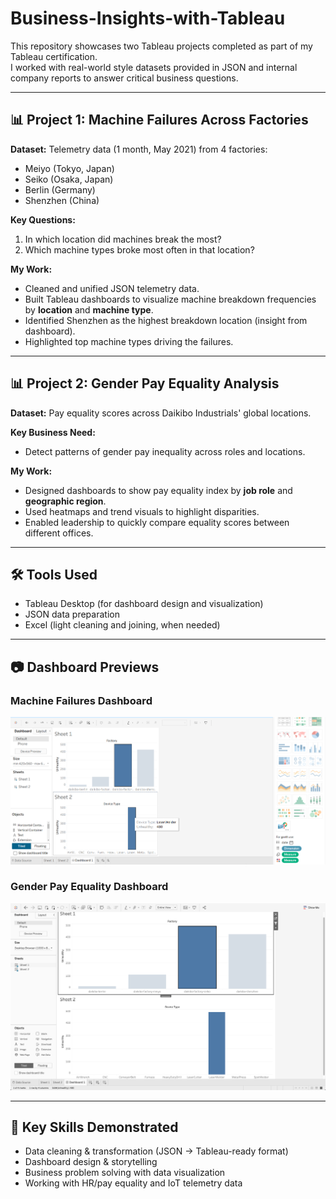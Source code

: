 # Business-Insights-with-Tableau

This repository showcases two Tableau projects completed as part of my Tableau certification.  
I worked with real-world style datasets provided in JSON and internal company reports to answer critical business questions.

---

## 📊 Project 1: Machine Failures Across Factories
**Dataset:** Telemetry data (1 month, May 2021) from 4 factories:
- Meiyo (Tokyo, Japan)
- Seiko (Osaka, Japan)
- Berlin (Germany)
- Shenzhen (China)

**Key Questions:**
1. In which location did machines break the most?
2. Which machine types broke most often in that location?

**My Work:**
- Cleaned and unified JSON telemetry data.
- Built Tableau dashboards to visualize machine breakdown frequencies by **location** and **machine type**.
- Identified Shenzhen as the highest breakdown location (insight from dashboard).
- Highlighted top machine types driving the failures.

---

## 📊 Project 2: Gender Pay Equality Analysis
**Dataset:** Pay equality scores across Daikibo Industrials' global locations.

**Key Business Need:**
- Detect patterns of gender pay inequality across roles and locations.

**My Work:**
- Designed dashboards to show pay equality index by **job role** and **geographic region**.
- Used heatmaps and trend visuals to highlight disparities.
- Enabled leadership to quickly compare equality scores between different offices.

---

## 🛠️ Tools Used
- Tableau Desktop (for dashboard design and visualization)
- JSON data preparation
- Excel (light cleaning and joining, when needed)

---

## 📷 Dashboard Previews
### Machine Failures Dashboard
![Machine Failures](Dashboards/Dashboard2.png)

### Gender Pay Equality Dashboard
![Gender Pay Equality](Dashboards/Dashboard.png)

---

## 🚀 Key Skills Demonstrated
- Data cleaning & transformation (JSON → Tableau-ready format)
- Dashboard design & storytelling
- Business problem solving with data visualization
- Working with HR/pay equality and IoT telemetry data
